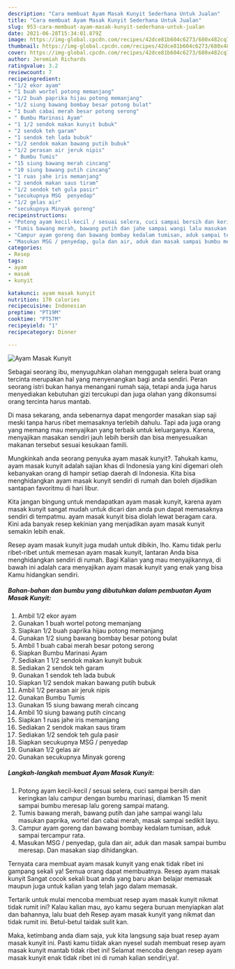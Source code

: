 ```yaml
---
description: "Cara membuat Ayam Masak Kunyit Sederhana Untuk Jualan"
title: "Cara membuat Ayam Masak Kunyit Sederhana Untuk Jualan"
slug: 953-cara-membuat-ayam-masak-kunyit-sederhana-untuk-jualan
date: 2021-06-28T15:34:01.879Z
image: https://img-global.cpcdn.com/recipes/42dce81b604c6273/680x482cq70/ayam-masak-kunyit-foto-resep-utama.jpg
thumbnail: https://img-global.cpcdn.com/recipes/42dce81b604c6273/680x482cq70/ayam-masak-kunyit-foto-resep-utama.jpg
cover: https://img-global.cpcdn.com/recipes/42dce81b604c6273/680x482cq70/ayam-masak-kunyit-foto-resep-utama.jpg
author: Jeremiah Richards
ratingvalue: 3.2
reviewcount: 7
recipeingredient:
- "1/2 ekor ayam"
- "1 buah wortel potong memanjang"
- "1/2 buah paprika hijau potong memanjang"
- "1/2 siung bawang bombay besar potong bulat"
- "1 buah cabai merah besar potong serong"
- " Bumbu Marinasi Ayam"
- "1 1/2 sendok makan kunyit bubuk"
- "2 sendok teh garam"
- "1 sendok teh lada bubuk"
- "1/2 sendok makan bawang putih bubuk"
- "1/2 perasan air jeruk nipis"
- " Bumbu Tumis"
- "15 siung bawang merah cincang"
- "10 siung bawang putih cincang"
- "1 ruas jahe iris memanjang"
- "2 sendok makan saus tiram"
- "1/2 sendok teh gula pasir"
- "secukupnya MSG  penyedap"
- "1/2 gelas air"
- "secukupnya Minyak goreng"
recipeinstructions:
- "Potong ayam kecil-kecil / sesuai selera, cuci sampai bersih dan keringkan lalu campur dengan bumbu marinasi, diamkan 15 menit sampai bumbu meresap lalu goreng sampai matang."
- "Tumis bawang merah, bawang putih dan jahe sampai wangi lalu masukan paprika, wortel dan cabai merah, masak sampai sedikit layu."
- "Campur ayam goreng dan bawang bombay kedalam tumisan, aduk sampai tercampur rata."
- "Masukan MSG / penyedap, gula dan air, aduk dan masak sampai bumbu meresap. Dan masakan siap dihidangkan."
categories:
- Resep
tags:
- ayam
- masak
- kunyit

katakunci: ayam masak kunyit 
nutrition: 170 calories
recipecuisine: Indonesian
preptime: "PT19M"
cooktime: "PT57M"
recipeyield: "1"
recipecategory: Dinner

---
```



![Ayam Masak Kunyit](https://img-global.cpcdn.com/recipes/42dce81b604c6273/680x482cq70/ayam-masak-kunyit-foto-resep-utama.jpg)

Sebagai seorang ibu, menyuguhkan olahan menggugah selera buat orang tercinta merupakan hal yang menyenangkan bagi anda sendiri. Peran seorang istri bukan hanya menangani rumah saja, tetapi anda juga harus menyediakan kebutuhan gizi tercukupi dan juga olahan yang dikonsumsi orang tercinta harus mantab.

Di masa  sekarang, anda sebenarnya dapat mengorder masakan siap saji meski tanpa harus ribet memasaknya terlebih dahulu. Tapi ada juga orang yang memang mau menyajikan yang terbaik untuk keluarganya. Karena, menyajikan masakan sendiri jauh lebih bersih dan bisa menyesuaikan makanan tersebut sesuai kesukaan famili. 



Mungkinkah anda seorang penyuka ayam masak kunyit?. Tahukah kamu, ayam masak kunyit adalah sajian khas di Indonesia yang kini digemari oleh kebanyakan orang di hampir setiap daerah di Indonesia. Kita bisa menghidangkan ayam masak kunyit sendiri di rumah dan boleh dijadikan santapan favoritmu di hari libur.

Kita jangan bingung untuk mendapatkan ayam masak kunyit, karena ayam masak kunyit sangat mudah untuk dicari dan anda pun dapat memasaknya sendiri di tempatmu. ayam masak kunyit bisa diolah lewat beragam cara. Kini ada banyak resep kekinian yang menjadikan ayam masak kunyit semakin lebih enak.

Resep ayam masak kunyit juga mudah untuk dibikin, lho. Kamu tidak perlu ribet-ribet untuk memesan ayam masak kunyit, lantaran Anda bisa menghidangkan sendiri di rumah. Bagi Kalian yang mau menyajikannya, di bawah ini adalah cara menyajikan ayam masak kunyit yang enak yang bisa Kamu hidangkan sendiri.

<!--inarticleads1-->

##### Bahan-bahan dan bumbu yang dibutuhkan dalam pembuatan Ayam Masak Kunyit:

1. Ambil 1/2 ekor ayam
1. Gunakan 1 buah wortel potong memanjang
1. Siapkan 1/2 buah paprika hijau potong memanjang
1. Gunakan 1/2 siung bawang bombay besar potong bulat
1. Ambil 1 buah cabai merah besar potong serong
1. Siapkan  Bumbu Marinasi Ayam
1. Sediakan 1 1/2 sendok makan kunyit bubuk
1. Sediakan 2 sendok teh garam
1. Gunakan 1 sendok teh lada bubuk
1. Siapkan 1/2 sendok makan bawang putih bubuk
1. Ambil 1/2 perasan air jeruk nipis
1. Gunakan  Bumbu Tumis
1. Gunakan 15 siung bawang merah cincang
1. Ambil 10 siung bawang putih cincang
1. Siapkan 1 ruas jahe iris memanjang
1. Sediakan 2 sendok makan saus tiram
1. Sediakan 1/2 sendok teh gula pasir
1. Siapkan secukupnya MSG / penyedap
1. Gunakan 1/2 gelas air
1. Gunakan secukupnya Minyak goreng




<!--inarticleads2-->

##### Langkah-langkah membuat Ayam Masak Kunyit:

1. Potong ayam kecil-kecil / sesuai selera, cuci sampai bersih dan keringkan lalu campur dengan bumbu marinasi, diamkan 15 menit sampai bumbu meresap lalu goreng sampai matang.
1. Tumis bawang merah, bawang putih dan jahe sampai wangi lalu masukan paprika, wortel dan cabai merah, masak sampai sedikit layu.
1. Campur ayam goreng dan bawang bombay kedalam tumisan, aduk sampai tercampur rata.
1. Masukan MSG / penyedap, gula dan air, aduk dan masak sampai bumbu meresap. Dan masakan siap dihidangkan.




Ternyata cara membuat ayam masak kunyit yang enak tidak ribet ini gampang sekali ya! Semua orang dapat membuatnya. Resep ayam masak kunyit Sangat cocok sekali buat anda yang baru akan belajar memasak maupun juga untuk kalian yang telah jago dalam memasak.

Tertarik untuk mulai mencoba membuat resep ayam masak kunyit nikmat tidak rumit ini? Kalau kalian mau, ayo kamu segera buruan menyiapkan alat dan bahannya, lalu buat deh Resep ayam masak kunyit yang nikmat dan tidak rumit ini. Betul-betul taidak sulit kan. 

Maka, ketimbang anda diam saja, yuk kita langsung saja buat resep ayam masak kunyit ini. Pasti kamu tiidak akan nyesel sudah membuat resep ayam masak kunyit mantab tidak ribet ini! Selamat mencoba dengan resep ayam masak kunyit enak tidak ribet ini di rumah kalian sendiri,ya!.

